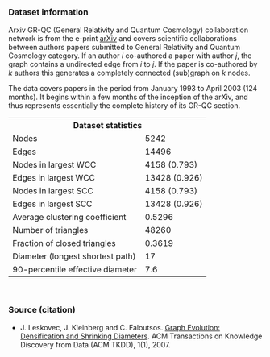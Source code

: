 <h1><a href="https://snap.stanford.edu/data/ca-GrQc.html"></a></h1>
<h3>Dataset information</h3>
<p>Arxiv GR-QC (General Relativity and Quantum Cosmology) collaboration network is from the e-print <a href="http://arxiv.org">arXiv</a> and covers scientific collaborations between authors papers submitted to General Relativity and Quantum Cosmology category. If an author <i>i</i> co-authored a paper with author <i>j</i>, the graph contains a undirected edge from <i>i</i> to <i>j</i>. If the paper is co-authored by <i>k</i> authors this generates a completely connected (sub)graph on <i>k</i> nodes.</p>
<p>The data covers papers in the period from January 1993 to April 2003 (124 months). It begins within a few months of the inception of the arXiv, and thus represents essentially the complete history of its GR-QC section.</p>
<table id="datatab" summary="Dataset statistics">
<tr> <th colspan="2">Dataset statistics</th> </tr>
<tr><td>Nodes</td> <td>5242</td></tr>
<tr><td>Edges</td> <td>14496</td></tr>
<tr><td>Nodes in largest WCC</td> <td>4158 (0.793)</td></tr>
<tr><td>Edges in largest WCC</td> <td>13428 (0.926)</td></tr>
<tr><td>Nodes in largest SCC</td> <td>4158 (0.793)</td></tr>
<tr><td>Edges in largest SCC</td> <td>13428 (0.926)</td></tr>
<tr><td>Average clustering coefficient</td> <td>0.5296</td></tr>
<tr><td>Number of triangles</td> <td>48260</td></tr>
<tr><td>Fraction of closed triangles</td> <td>0.3619</td></tr>
<tr><td>Diameter (longest shortest path)</td> <td>17</td></tr>
<tr><td>90-percentile effective diameter</td> <td>7.6</td></tr>
</table>
<br />
<h3>Source (citation)</h3>
<ul>
<li> J. Leskovec, J. Kleinberg and C. Faloutsos. <a href="http://www.cs.cmu.edu/~jure/pubs/powergrowth-tkdd.pdf">Graph Evolution: Densification and Shrinking Diameters</a>. ACM Transactions on Knowledge Discovery from Data (ACM TKDD), 1(1), 2007.</li>
</ul>
<br /> 